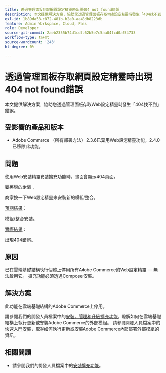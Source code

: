 ```yaml
---
title: 透過管理面板存取網頁設定精靈時出現404 not found錯誤
description: 本文提供解決方案，協助您透過管理面板存取Web設定精靈時發生「404找不到」錯誤。
exl-id: 1b89da58-c872-481b-b2a0-aa48db8223db
feature: Admin Workspace, Cloud, Paas
role: Developer
source-git-commit: 2aeb2355b74d1cdfc62b5e7c5aa04fcd0a654733
workflow-type: tm+mt
source-wordcount: '243'
ht-degree: 0%

---
```


# 透過管理面板存取網頁設定精靈時出現404 not found錯誤

本文提供解決方案，協助您透過管理面板存取Web設定精靈時發生「404找不到」錯誤。

## 受影響的產品和版本

* Adobe Commerce （所有部署方法） 2.3.6已棄用Web設定精靈功能，2.4.0已移除此功能。

## 問題

使用Web安裝精靈安裝擴充功能時，畫面會顯示404頁面。

<u>要再現的步驟</u>：

商家按一下Web設定精靈來安裝新的模組/整合。

<u>預期結果</u>：

模組/整合安裝。

<u>實際結果</u>：

出現404錯誤。

## 原因

已在雲端基礎結構執行個體上停用所有Adobe Commerce的Web設定精靈 — 無法啟用它。 擴充功能必須透過Composer安裝。

## 解決方案

此功能在雲端基礎結構的Adobe Commerce上停用。

請參閱我們的開發人員檔案中的[安裝、管理和升級擴充功能](https://experienceleague.adobe.com/en/docs/commerce-cloud-service/user-guide/configure-store/extensions)，瞭解如何在雲端基礎結構上執行更新或安裝Adobe Commerce的外部模組。
請參閱開發人員檔案中的[快速入門安裝](https://experienceleague.adobe.com/en/docs/commerce-operations/installation-guide/composer)，取得如何執行更新或安裝Adobe Commerce內部部署外部模組的資訊。

## 相關閱讀

* 請參閱我們的開發人員檔案中的[安裝擴充功能](https://experienceleague.adobe.com/en/docs/commerce-cloud-service/user-guide/configure-store/extensions#install-an-extension)。

